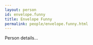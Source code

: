 ```yaml
---
layout: person
id: envelope.funny
title: Envelope Funny
permalink: people/envelope.funny.html
---
```


Person details...